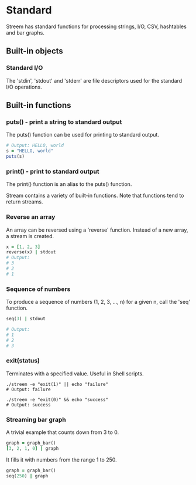 # Standard

Streem has standard functions for processing strings, I/O, CSV, hashtables and bar graphs.

## Built-in objects

### Standard I/O

The 'stdin', 'stdout' and 'stderr' are file descriptors used for the standard I/O operations.

## Built-in functions

### puts() - print a string to standard output

The puts() function can be used for printing to standard output.

```ruby
# Output: HELLO, world
s = "HELLO, world"
puts(s)
```

### print() - print to standard output

The print() function is an alias to the puts() function.

Stream contains a variety of built-in functions. Note that functions tend to return streams.

### Reverse an array

An array can be reversed using a 'reverse' function. Instead of a new array, a stream is created.

```ruby
x = [1, 2, 3]
reverse(x) | stdout
# Output:
# 3
# 2
# 1
```

### Sequence of numbers

To produce a sequence of numbers (1, 2, 3, ..., n) for a given n, call the 'seq' function.

```ruby
seq(3) | stdout

# Output:
# 1
# 2
# 3
```

### exit(status)

Terminates with a specified value. Useful in Shell scripts.

```shell
./streem -e "exit(1)" || echo "failure"
# Output: failure
```

```shell
./streem -e "exit(0)" && echo "success"
# Output: success
```

### Streaming bar graph

A trivial example that counts down from 3 to 0.

```ruby
graph = graph_bar()
[3, 2, 1, 0] | graph
```

It fills it with numbers from the range 1 to 250.

```ruby
graph = graph_bar()
seq(250) | graph
```
